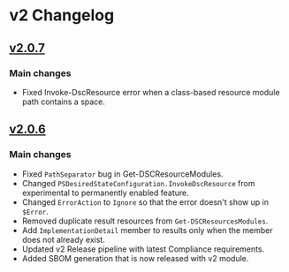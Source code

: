 # v2 Changelog

## [v2.0.7]

### Main changes

- Fixed Invoke-DscResource error when a class-based resource module path contains a space.

[v2.0.7]: https://www.powershellgallery.com/packages/PSDesiredStateConfiguration/2.0.7

## [v2.0.6]

### Main changes

- Fixed `PathSeparator` bug in Get-DSCResourceModules.
- Changed `PSDesiredStateConfiguration.InvokeDscResource` from experimental to permanently enabled feature.
- Changed `ErrorAction` to `Ignore` so that the error doesn't show up in `$Error`.
- Removed duplicate result resources from `Get-DSCResourcesModules`.
- Add `ImplementationDetail` member to results only when the member does not already exist.
- Updated v2 Release pipeline with latest Compliance requirements.
- Added SBOM generation that is now released with v2 module.

[v2.0.6]: https://www.powershellgallery.com/packages/PSDesiredStateConfiguration/2.0.6

